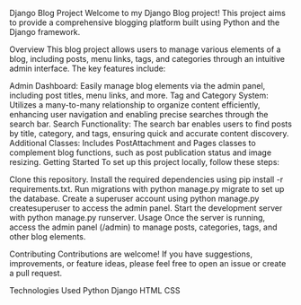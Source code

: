 Django Blog Project
Welcome to my Django Blog project! This project aims to provide a comprehensive blogging platform built using Python and the Django framework.

Overview
This blog project allows users to manage various elements of a blog, including posts, menu links, tags, and categories through an intuitive admin interface. The key features include:

Admin Dashboard: Easily manage blog elements via the admin panel, including post titles, menu links, and more.
Tag and Category System: Utilizes a many-to-many relationship to organize content efficiently, enhancing user navigation and enabling precise searches through the search bar.
Search Functionality: The search bar enables users to find posts by title, category, and tags, ensuring quick and accurate content discovery.
Additional Classes: Includes PostAttachment and Pages classes to complement blog functions, such as post publication status and image resizing.
Getting Started
To set up this project locally, follow these steps:

Clone this repository.
Install the required dependencies using pip install -r requirements.txt.
Run migrations with python manage.py migrate to set up the database.
Create a superuser account using python manage.py createsuperuser to access the admin panel.
Start the development server with python manage.py runserver.
Usage
Once the server is running, access the admin panel (/admin) to manage posts, categories, tags, and other blog elements.

Contributing
Contributions are welcome! If you have suggestions, improvements, or feature ideas, please feel free to open an issue or create a pull request.

Technologies Used
Python
Django
HTML
CSS

